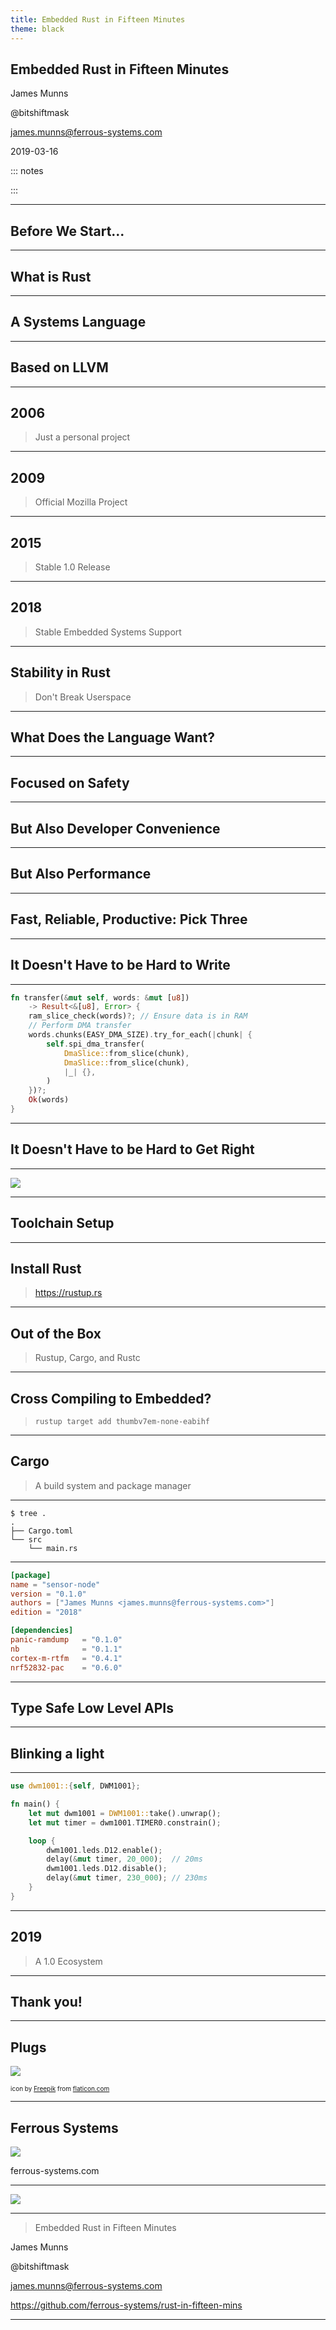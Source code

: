 ```yaml
---
title: Embedded Rust in Fifteen Minutes
theme: black
---
```


## Embedded Rust in Fifteen Minutes

James Munns

@bitshiftmask

james.munns@ferrous-systems.com

2019-03-16

::: notes

:::

---

## Before We Start...

---

## What is Rust

---

## A Systems Language

---

## Based on LLVM

---

## 2006

> Just a personal project

---

## 2009

> Official Mozilla Project

---

## 2015

> Stable 1.0 Release

---

## 2018

> Stable Embedded Systems Support

---

## Stability in Rust

> Don't Break Userspace

---

## What Does the Language Want?

---

## Focused on Safety

---

## But Also Developer Convenience

---

## But Also Performance

---

## Fast, Reliable, Productive: Pick Three

---

## It Doesn't Have to be Hard to Write

---

```rust
fn transfer(&mut self, words: &mut [u8])
    -> Result<&[u8], Error> {
    ram_slice_check(words)?; // Ensure data is in RAM
    // Perform DMA transfer
    words.chunks(EASY_DMA_SIZE).try_for_each(|chunk| {
        self.spi_dma_transfer(
            DmaSlice::from_slice(chunk),
            DmaSlice::from_slice(chunk),
            |_| {},
        )
    })?;
    Ok(words)
}
```

---

## It Doesn't Have to be Hard to Get Right

---

![](./assets/error-msg.png)

---

## Toolchain Setup

---

## Install Rust

> https://rustup.rs

---

## Out of the Box

> Rustup, Cargo, and Rustc

---

## Cross Compiling to Embedded?

> `rustup target add thumbv7em-none-eabihf`

---

## Cargo

> A build system and package manager

---

```
$ tree .
.
├── Cargo.toml
└── src
    └── main.rs
```

---

```toml
[package]
name = "sensor-node"
version = "0.1.0"
authors = ["James Munns <james.munns@ferrous-systems.com>"]
edition = "2018"

[dependencies]
panic-ramdump   = "0.1.0"
nb              = "0.1.1"
cortex-m-rtfm   = "0.4.1"
nrf52832-pac    = "0.6.0"
```

---

## Type Safe Low Level APIs

---

## Blinking a light

---

```rust
use dwm1001::{self, DWM1001};

fn main() {
    let mut dwm1001 = DWM1001::take().unwrap();
    let mut timer = dwm1001.TIMER0.constrain();

    loop {
        dwm1001.leds.D12.enable();
        delay(&mut timer, 20_000);  // 20ms
        dwm1001.leds.D12.disable();
        delay(&mut timer, 230_000); // 230ms
    }
}
```

---

## 2019

> A 1.0 Ecosystem

---

## Thank you!

---

## Plugs

![](./assets/plug.svg)

<font size="1">icon by [Freepik] from [flaticon.com]</font>

[Freepik]: https://www.flaticon.com/authors/freepik
[flaticon.com]: https://www.flaticon.com

---

## Ferrous Systems

![](./assets/ferrous.png)

ferrous-systems.com

---

![](./assets/oxidize.png)

---

> Embedded Rust in Fifteen Minutes

James Munns

@bitshiftmask

james.munns@ferrous-systems.com

https://github.com/ferrous-systems/rust-in-fifteen-mins


---
